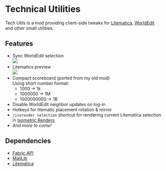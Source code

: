 # Technical Utilities

Tech Utils is a mod providing client-side tweaks for [Litematica](https://www.curseforge.com/minecraft/mc-mods/litematica), [WorldEdit](https://www.curseforge.com/minecraft/mc-mods/worldedit) and other small utilities.

## Features

- Sync WorldEdit selection  
  ![](https://github.com/Kikugie/techutils/blob/main/files/wesync.gif)
- Litematics preview  
  ![](https://github.com/Kikugie/techutils/blob/main/files/preview.gif)
- Compact scoreboard (ported from my old mod)  
    Using short number format:
  - 1000 -> 1k
  - 1000000 -> 1M
  - 1000000000 -> 1B
- Disable WorldEdit neighbor updates on log-in
- Hotkeys for litematic placement rotation & mirror
- `/isorender selection` shortcut for rendering current Litematica selection in [Isometric Renders](https://modrinth.com/mod/isometric-renders)
- *And more to come!*

## Dependencies

- [Fabric API](https://modrinth.com/mod/fabric-api)
- [MaliLib](https://www.curseforge.com/minecraft/mc-mods/malilib)
- [Litematica](https://www.curseforge.com/minecraft/mc-mods/litematica)